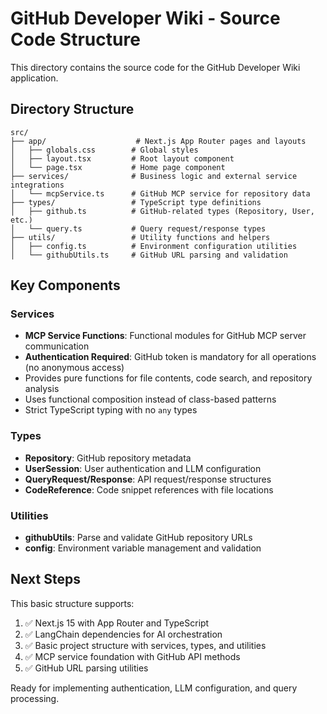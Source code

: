 # GitHub Developer Wiki - Source Code Structure

This directory contains the source code for the GitHub Developer Wiki application.

## Directory Structure

```
src/
├── app/                    # Next.js App Router pages and layouts
│   ├── globals.css        # Global styles
│   ├── layout.tsx         # Root layout component
│   └── page.tsx           # Home page component
├── services/              # Business logic and external service integrations
│   └── mcpService.ts      # GitHub MCP service for repository data
├── types/                 # TypeScript type definitions
│   ├── github.ts          # GitHub-related types (Repository, User, etc.)
│   └── query.ts           # Query request/response types
├── utils/                 # Utility functions and helpers
│   ├── config.ts          # Environment configuration utilities
│   └── githubUtils.ts     # GitHub URL parsing and validation

```

## Key Components

### Services
- **MCP Service Functions**: Functional modules for GitHub MCP server communication
- **Authentication Required**: GitHub token is mandatory for all operations (no anonymous access)
- Provides pure functions for file contents, code search, and repository analysis
- Uses functional composition instead of class-based patterns
- Strict TypeScript typing with no `any` types

### Types
- **Repository**: GitHub repository metadata
- **UserSession**: User authentication and LLM configuration
- **QueryRequest/Response**: API request/response structures
- **CodeReference**: Code snippet references with file locations

### Utilities
- **githubUtils**: Parse and validate GitHub repository URLs
- **config**: Environment variable management and validation

## Next Steps

This basic structure supports:
1. ✅ Next.js 15 with App Router and TypeScript
2. ✅ LangChain dependencies for AI orchestration
3. ✅ Basic project structure with services, types, and utilities
4. ✅ MCP service foundation with GitHub API methods
5. ✅ GitHub URL parsing utilities

Ready for implementing authentication, LLM configuration, and query processing.